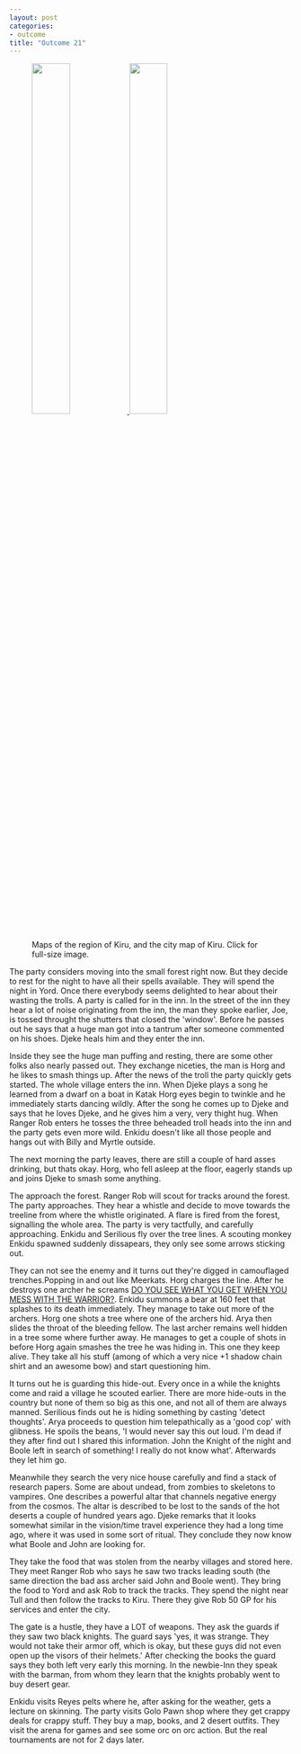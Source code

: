```yaml
---
layout: post
categories:
- outcome
title: "Outcome 21"
---
```


<figure>
<a href="{{site.baseurl}}/images/outcome21/kiru_region.png">
<img src="{{site.baseurl}}/images/outcome21/kiru_region.png" style="width:40%;" />
</a>
<a href="{{site.baseurl}}/images/outcome21/kiru.png">
<img src="{{site.baseurl}}/images/outcome21/kiru.png" style="width:40%;" />
</a>
<figcaption>
Maps of the region of Kiru, and the city map of Kiru.  Click for full-size image.
</figcaption>
</figure>

The party considers moving into the small forest right now. But they decide to
rest for the night to have all their spells available. They will spend the night
in Yord. Once there everybody seems delighted to hear about their wasting the
trolls. A party is called for in the inn. In the street of the inn they hear a
lot of noise originating from the inn, the man they spoke earlier, Joe, is
tossed throught the shutters that closed the 'window'. Before he passes out he
says that a huge man got into a tantrum after someone commented on his shoes.
Djeke heals him and they enter the inn.

Inside they see the huge man puffing and resting, there are some other folks
also nearly passed out. They exchange niceties, the man is Horg and he likes
to smash things up. After the news of the troll the party quickly gets started.
The whole village enters the inn. When Djeke plays a song he learned from a
dwarf on a boat in Katak Horg eyes begin to twinkle and he immediately starts
dancing wildly. After the song he comes up to Djeke and says that he loves
Djeke, and he gives him a very, very thight hug. When Ranger Rob enters he
tosses the three beheaded troll heads into the inn and the party gets even more
wild. Enkidu doesn't like all those people and hangs out with Billy and Myrtle
outside.

The next morning the party leaves, there are still a couple of hard asses
drinking, but thats okay. Horg, who fell asleep at the floor, eagerly stands up
and joins Djeke to smash some anything.

The approach the forest. Ranger Rob will scout for tracks around the forest. The
party approaches. They hear a whistle and decide to move towards the treeline
from where the whistle originated. A flare is fired from the forest, signalling
the whole area. The party is very tactfully, and carefully approaching. Enkidu
and Serilious fly over the tree lines. A scouting monkey Enkidu spawned suddenly
dissapears, they only see some arrows sticking out.

They can not see the enemy and it turns out they're digged in camouflaged
trenches.Popping in and out like Meerkats. Horg charges the line. After he
destroys one archer he screams [DO YOU SEE WHAT YOU GET WHEN YOU MESS WITH THE
WARRIOR?](https://www.youtube.com/watch?v=RTngBI51gJc). Enkidu summons a bear at
160 feet that splashes to its death immediately. They manage to take out more of
the archers. Horg one shots a tree where one of the archers hid.  Arya then
slides the throat of the bleeding fellow. The last archer remains well hidden in
a tree some where further away. He manages to get a couple of shots in before
Horg again smashes the tree he was hiding in. This one they keep alive.  They
take all his stuff (among of which a very nice +1 shadow chain shirt and an
awesome bow) and start questioning him.

It turns out he is guarding this hide-out. Every once in a while the knights
come and raid a village he scouted earlier. There are more hide-outs in the
country but none of them so big as this one, and not all of them are always
manned. Serilious finds out he is hiding something by casting 'detect thoughts'.
Arya proceeds to question him telepathically as a 'good cop' with glibness. He
spoils the beans, 'I would never say this out loud. I'm dead if they after find
out I shared this information. John the Knight of the night and Boole left in
search of something! I really do not know what'. Afterwards they let him go.

Meanwhile they search the very nice house carefully and find a stack of research
papers. Some are about undead, from zombies to skeletons to vampires. One
describes a powerful altar that channels negative energy from the cosmos. The
altar is described to be lost to the sands of the hot deserts a couple of
hundred years ago. Djeke remarks that it looks somewhat similar in the
vision/time travel experience they had a long time ago, where it was used in
some sort of ritual. They conclude they now know what Boole and John are looking
for.

They take the food that was stolen from the nearby villages and stored here.
They meet Ranger Rob who says he saw two tracks leading south (the same
direction the bad ass archer said John and Boole went). They bring the food to
Yord and ask Rob to track the tracks. They spend the night near Tull and then
follow the tracks to Kiru. There they give Rob 50 GP for his services and enter
the city.

The gate is a hustle, they have a LOT of weapons. They ask the guards if they
saw two black knights. The guard says 'yes, it was strange. They would not take
their armor off, which is okay, but these guys did not even open up the visors
of their helmets.' After checking the books the guard says they both left very
early this morning. In the newbie-Inn they speak with the barman, from whom they
learn that the knights probably went to buy desert gear.

Enkidu visits Reyes pelts where he, after asking for the weather, gets a lecture
on skinning. The party visits Golo Pawn shop where they get crappy deals for
crappy stuff. They buy a map, books, and 2 desert outfits. They visit the arena
for games and see some orc on orc action. But the real tournaments are not for 2
days later.

